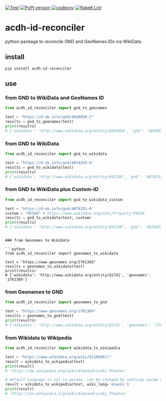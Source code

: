 [![Test](https://github.com/acdh-oeaw/acdh-id-reconciler/actions/workflows/test.yml/badge.svg)](https://github.com/acdh-oeaw/acdh-id-reconciler/actions/workflows/test.yml)
[![PyPI version](https://badge.fury.io/py/acdh-id-reconciler.svg)](https://badge.fury.io/py/acdh-id-reconciler)
[![codecov](https://codecov.io/gh/acdh-oeaw/acdh-id-reconciler/branch/main/graph/badge.svg?token=WY0Q1GRIG1)](https://codecov.io/gh/acdh-oeaw/acdh-id-reconciler)
[![flake8 Lint](https://github.com/acdh-oeaw/acdh-id-reconciler/actions/workflows/lint.yml/badge.svg)](https://github.com/acdh-oeaw/acdh-id-reconciler/actions/workflows/lint.yml)

# acdh-id-reconciler
python package to reconcile GND and GeoNames IDs via WikiData.


## install

`pip install acdh-id-reconciler`

## use

### from GND to WikiData and GeoNames ID

```python
from acdh_id_reconciler import gnd_to_geonames

test = "https://d-nb.info/gnd/4010858-2"
results = gnd_to_geonames(test)
print(results)
# {'wikidata': 'http://www.wikidata.org/entity/Q261664', 'gnd': '4010858-2', 'geonames': '2781124'}
```

### from GND to WikiData

```python
from acdh_id_reconciler import gnd_to_wikidata

test = "https://d-nb.info/gnd/4074255-6"
results = gnd_to_wikidata(test)
print(results)
# {'wikidata': 'http://www.wikidata.org/entity/Q41329', 'gnd': '4074255-6'}
```

### from GND to WikiData plus Custom-ID

```python
from acdh_id_reconciler import gnd_to_wikidata_custom

test = "https://d-nb.info/gnd/4074255-6"
custom = "P6194" # https://www.wikidata.org/wiki/Property:P6194
results = gnd_to_wikidata(test, custom)
print(results)
# {'wikidata': 'http://www.wikidata.org/entity/Q41329', 'gnd': '4074255-6', 'custom': 'custom-id'}
```
```

### from Geonames to WikiData

```python
from acdh_id_reconciler import geonames_to_wikidata

test = "https://www.geonames.org/2761369"
results = geonames_to_wikidata(test)
print(results)
# {'wikidata': 'http://www.wikidata.org/entity/Q1741', 'geonames': '2761369'}
```

### from Geonames to GND

```python
from acdh_id_reconciler import geonames_to_gnd

test = "https://www.geonames.org/2761369"
results = geonames_to_gnd(test)
print(results)
# {'wikidata': 'http://www.wikidata.org/entity/Q1741', 'geonames': '2761369', 'gnd': '4066009-6'}
```

### from Wikidata to Wikipedia

```python
from acdh_id_reconciler import wikidata_to_wikipedia

test = "https://www.wikidata.org/wiki/Q1186567/"
result = wikidata_to_wikipedia(test)
print(result)
# 'https://de.wikipedia.org/wiki/Alexandrinski-Theater'

# default language is set to german, can be changed by settings param result e.g. `wiki_lang='enwiki'`
result = wikidata_to_wikipedia(test, wiki_lang='enwiki')
print(result)
# 'https://en.wikipedia.org/wiki/Alexandrinsky_Theatre'
